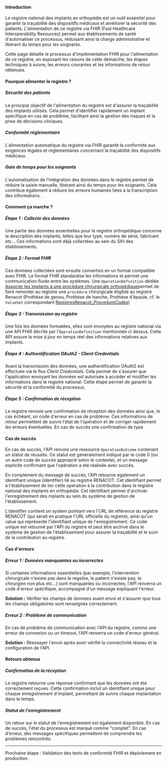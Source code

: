 
#### Introduction
Le registre national des implants en orthopédie est un outil essentiel pour garantir la traçabilité des dispositifs médicaux et améliorer la sécurité des patients. L'alimentation de ce registre via FHIR (Fast Healthcare Interoperability Resources) permet aux établissements de santé d'automatiser ce processus, réduisant ainsi la charge administrative et libérant du temps pour les soignants.

Cette page détaille le processus d'implémentation FHIR pour l'alimentation de ce registre, en exposant les raisons de cette démarche, les étapes techniques à suivre, les erreurs courantes et les informations de retour obtenues.

#### Pourquoi alimenter le registre ?

##### Sécurité des patients
Le principal objectif de l'alimentation du registre est d'assurer la traçabilité des implants utilisés. Cela permet d'identifier rapidement un implant spécifique en cas de problème, facilitant ainsi la gestion des risques et la prise de décisions cliniques.

##### Conformité réglementaire
L'alimentation automatique du registre via FHIR garantit la conformité aux exigences légales et réglementaires concernant la traçabilité des dispositifs médicaux.

##### Gain de temps pour les soignants
L'automatisation de l'intégration des données dans le registre permet de réduire la saisie manuelle, libérant ainsi du temps pour les soignants. Cela contribue également à réduire les erreurs humaines liées à la transcription des informations.

#### Comment ça marche ?

##### Étape 1 : Collecte des données
Une partie des données essentielles pour le registre orthopédique concerne la description des implants, telles que leur type, numéro de série, fabricant etc... Ces informations sont déjà collectées au sein du SIH des établissements. 

##### Étape 2 : Format FHIR
Ces données collectées sont ensuite converties en un format compatible avec FHIR. Le format FHIR standardise les informations et permet une communication fluide entre les systèmes. Une `OperationDefinition` dédiée [Associer les implants à une procédure chirurgicale orthopédique](associer-implant-procedure-operation)permet de faire remonter au registre une `procédure` chirurgicale éligible au registre Renacot (Prothèse de genou, Prothèse de hanche, Prothèse d'épaule, cf. le `ValueSet` correspondant [RegistresRenacot_ProcedureCodes](RegistresRenacot_ProcedureCodes.html))

##### Étape 3 : Transmission au registre
Une fois les données formatées, elles sont envoyées au registre national via une API FHIR décrite par l'`OperationDefinition` mentionnée ci dessus. Cette API assure la mise à jour en temps réel des informations relatives aux implants.

##### Étape 4 : Authentification OAuth2 - Client Credentials
Avant la transmission des données, une authentification OAuth2 est effectuée via le flux *Client Credentials*. Cela permet de s'assurer que l'application envoyant les données est autorisée à accéder et modifier les informations dans le registre national. Cette étape permet de garantir la sécurité et la conformité du processus.

##### Étape 5 : Confirmation de réception
Le registre renvoie une confirmation de réception des données ainsi que, le cas échéant, un code d'erreur en cas de problème. Ces informations de retour permettent de suivre l'état de l'opération et de corriger rapidement les erreurs éventuelles. En cas de succès une confirmation de type 

#### Cas de succès

En cas de succès, l'API renvoie une ressource `OperationOutcome` contenant un statut de réussite. Ce statut est généralement indiqué par le code 0 (ou un autre code de succès approprié selon le contexte), et un message explicite confirmant que l'opération a été réalisée avec succès.

En complément du message de succès, l'API retourne également un identifiant unique (identifier) lié au registre RENACOT. Cet identifiant permet à l'établissement de lier cette opération à la contribution dans le registre national des implants en orthopédie. Cet identifiant permet d'archiver l'enregistrement des mplants au sein du système de gestion de l'établissement.

L'identifier contient un system pointant vers l'URL de référence du registre RENACOT (qui serait en pratique l'URL officielle du registre), ainsi qu'un value qui représente l'identifiant unique de l'enregistrement. Ce code unique est retourné par l'API du registre et peut être archivé dans le système de gestion de l'établissement pour assurer la traçabilité et le suivi de la contribution au registre.

#### Cas d'erreurs

##### Erreur 1 : Données manquantes ou incorrectes
Si certaines informations essentielles (par exemple, l'intervention chirurgicale n'existe pas dans le regsitre, le patient n'existe pas, le chirurgien non plus etc...) sont manquantes ou incorrectes, l'API renverra un code d'erreur spécifique, accompagné d'un message expliquant l'erreur.

**Solution :** Vérifier les champs de données avant envoi et s'assurer que tous les champs obligatoires sont renseignés correctement.

##### Erreur 2 : Problème de communication
En cas de problème de communication avec l'API du registre, comme une erreur de connexion ou un timeout, l'API renverra un code d'erreur général.

**Solution :** Réessayer l'envoi après avoir vérifié la connectivité réseau et la configuration de l'API.

#### Retours obtenus

##### Confirmation de la réception
Le registre retourne une réponse confirmant que les données ont été correctement reçues. Cette confirmation inclut un identifiant unique pour chaque enregistrement d'implant, permettant de suivre chaque implantation dans le temps.

##### Statut de l'enregistrement
Un retour sur le statut de l'enregistrement est également disponible. En cas de succès, l'état du processus est marqué comme "complet". En cas d'erreur, des messages spécifiques permettent de comprendre les problèmes rencontrés.

---

Prochaine étape : Validation des tests de conformité FHIR et déploiement en production.
